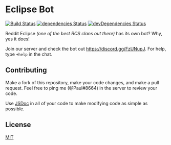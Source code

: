 # Eclipse Bot

[![Build Status](https://travis-ci.com/Luis729/eclipse-bot.svg?branch=master)](https://travis-ci.com/Luis729/eclipse-bot)
[![dependencies Status](https://david-dm.org/luis729/eclipse-bot/status.svg)](https://david-dm.org/luis729/eclipse-bot)
[![devDependencies Status](https://david-dm.org/luis729/eclipse-bot/dev-status.svg)](https://david-dm.org/luis729/eclipse-bot?type=dev)

Reddit Eclipse *(one of the best RCS clans out there)* has its own bot? Why, yes it does!

Join our server and check the bot out <https://discord.gg/FzUNupJ>. For help, type `+help` in the
chat.

## Contributing

Make a fork of this repository, make your code changes, and make a pull request. Feel free to
ping me (@Paul#8664) in the server to review your code.

Use [JSDoc](https://jsdoc.app/tags-type.html) in all of your code to make modifying code as simple as
possible.

## License

[MIT](./LICENSE)

